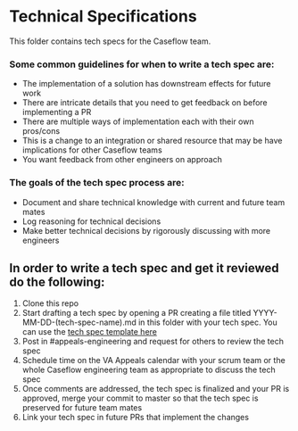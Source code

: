 # Technical Specifications

This folder contains tech specs for the Caseflow team.

### Some common guidelines for when to write a tech spec are:

- The implementation of a solution has downstream effects for future work
- There are intricate details that you need to get feedback on before implementing a PR
- There are multiple ways of implementation each with their own pros/cons
- This is a change to an integration or shared resource that may be have implications for other Caseflow teams
- You want feedback from other engineers on approach

### The goals of the tech spec process are:
* Document and share technical knowledge with current and future team mates
* Log reasoning for technical decisions
* Make better technical decisions by rigorously discussing with more engineers

## In order to write a tech spec and get it reviewed do the following:
1. Clone this repo
2. Start drafting a tech spec by opening a PR creating a file titled YYYY-MM-DD-(tech-spec-name).md in this folder with your tech spec. You can use the [tech spec template here](https://github.com/department-of-veterans-affairs/caseflow/blob/master/.github/ISSUE_TEMPLATE/tech-spec.md)
3. Post in #appeals-engineering and request for others to review the tech spec
4. Schedule time on the VA Appeals calendar with your scrum team or the whole Caseflow engineering team as appropriate to discuss the tech spec
5. Once comments are addressed, the tech spec is finalized and your PR is approved, merge your commit to master so that the tech spec is preserved for future team mates
6. Link your tech spec in future PRs that implement the changes